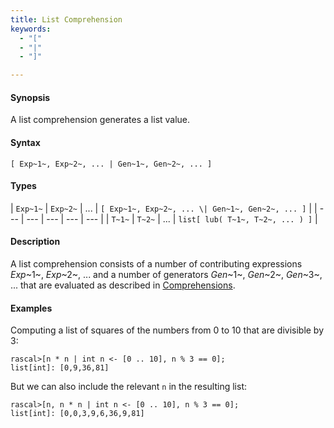 ```yaml
---
title: List Comprehension
keywords:
  - "["
  - "|"
  - "]"

---
```


#### Synopsis

A list comprehension generates a list value.

#### Syntax

`[ Exp~1~, Exp~2~, ... | Gen~1~, Gen~2~, ... ]`

#### Types

| `Exp~1~` | `Exp~2~` | ... | `[ Exp~1~, Exp~2~, ... \| Gen~1~, Gen~2~, ... ]`  |
| --- | --- | --- | --- | --- |
| `T~1~`   | `T~2~`   | ... | `list[ lub( T~1~, T~2~, ... ) ]`                   |

#### Description

A list comprehension consists of a number of contributing expressions _Exp_~1~, _Exp_~2~, ... and a number of
generators _Gen_~1~, _Gen_~2~, _Gen_~3~, ... that are evaluated as described in [Comprehensions](../../../../../Rascal/Expressions/Comprehensions).

#### Examples

Computing a list of squares of the numbers from 0 to 10 that are divisible by 3:

```rascal-shell 
rascal>[n * n | int n <- [0 .. 10], n % 3 == 0];
list[int]: [0,9,36,81]
```
But we can also include the relevant `n` in the resulting list:

```rascal-shell 
rascal>[n, n * n | int n <- [0 .. 10], n % 3 == 0];
list[int]: [0,0,3,9,6,36,9,81]
```

